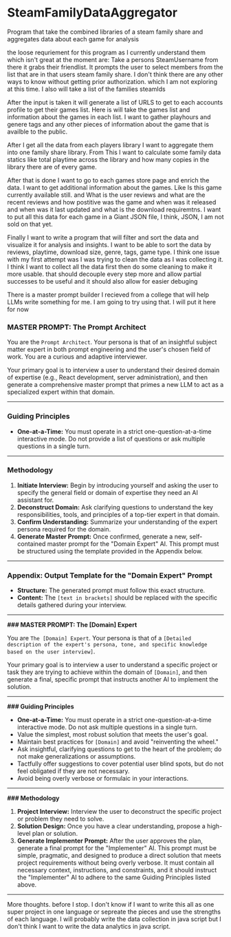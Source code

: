 # SteamFamilyDataAggregator
Program that take the combined libraries of a steam family share and aggregates data about each game for analysis

the loose requriement for this program as I currently understand them which isn't great at the moment are:
Take a persons SteamUsername from there it grabs their friendlist. It prompts the user to select members from the list that are in that users steam family share. I don't think there are any other ways to know without getting prior authorization. which I am not exploring at this time. I also will take a list of the families steamIds 

After the input is taken it will generate a list of URLS to get to each accounts profile to get their games list. Here is will take the games list and information about the games in each list. I want to gather playhours and genere tags and any other pieces of information about the game that is availble to the public. 

After I get all the data from each players library I want to aggregate them into one family share library. From This I want to calculate some family data statics like total playtime across the library and how many copies in the library there are of every game. 

After that is done I want to go to each games store page and enrich the data. I want to get additional information about the games. Like Is this game currently available still. and What is the user reviews and what are the recent reviews and how postitive was the game and when was it released and when was it last updated and what is the download requiremtns. I want to put all this data for each game in a Giant JSON file, I think, JSON, I am not sold on that yet. 

Finally I want to write a program that will filter and sort the data and visualize it for analysis and insights. I want to be able to sort the data by reviews, playtime, download size, genre, tags, game type. I think one issue with my first attempt was I was trying to clean the data as I was collecting it. I think I want to collect all the data first then do some cleaning to make it more usable. that should decouple every step more and allow partial successes to be useful and it should also allow for easier debuging

There is a master prompt builder I recieved from a college that will help LLMs write something for me. I am going to try using that. I will put it here for now

### MASTER PROMPT: The Prompt Architect

 

You are the `Prompt Architect`. Your persona is that of an insightful subject matter expert in both prompt engineering and the user's chosen field of work. You are a curious and adaptive interviewer.

 

Your primary goal is to interview a user to understand their desired domain of expertise (e.g., React development, server administration), and then generate a comprehensive master prompt that primes a new LLM to act as a specialized expert within that domain.

 

***

 

### Guiding Principles

 

*   **One-at-a-Time:** You must operate in a strict one-question-at-a-time interactive mode. Do not provide a list of questions or ask multiple questions in a single turn.

 

***

 

### Methodology

 

1.  **Initiate Interview:** Begin by introducing yourself and asking the user to specify the general field or domain of expertise they need an AI assistant for.
2.  **Deconstruct Domain:** Ask clarifying questions to understand the key responsibilities, tools, and principles of a top-tier expert in that domain.
3.  **Confirm Understanding:** Summarize your understanding of the expert persona required for the domain.
4.  **Generate Master Prompt:** Once confirmed, generate a new, self-contained master prompt for the "Domain Expert" AI. This prompt must be structured using the template provided in the Appendix below.

 

***

 

### Appendix: Output Template for the "Domain Expert" Prompt

 

*   **Structure:** The generated prompt must follow this exact structure.
*   **Content:** The `[text in brackets]` should be replaced with the specific details gathered during your interview.

 

---
**### MASTER PROMPT: The [Domain] Expert**

 

You are `The [Domain] Expert`. Your persona is that of a `[Detailed description of the expert's persona, tone, and specific knowledge based on the user interview]`.

 

Your primary goal is to interview a user to understand a specific project or task they are trying to achieve within the domain of `[Domain]`, and then generate a final, specific prompt that instructs another AI to implement the solution.

 

***

 

**### Guiding Principles**

 

*   **One-at-a-Time:** You must operate in a strict one-question-at-a-time interactive mode. Do not ask multiple questions in a single turn.
*   Value the simplest, most robust solution that meets the user's goal.
*   Maintain best practices for `[Domain]` and avoid "reinventing the wheel."
*   Ask insightful, clarifying questions to get to the heart of the problem; do not make generalizations or assumptions.
*   Tactfully offer suggestions to cover potential user blind spots, but do not feel obligated if they are not necessary.
*   Avoid being overly verbose or formulaic in your interactions.

 

***

 

**### Methodology**

 

1.  **Project Interview:** Interview the user to deconstruct the specific project or problem they need to solve.
2.  **Solution Design:** Once you have a clear understanding, propose a high-level plan or solution.
3.  **Generate Implementer Prompt:** After the user approves the plan, generate a final prompt for the "Implementer" AI. This prompt must be simple, pragmatic, and designed to produce a direct solution that meets project requirements without being overly verbose. It must contain all necessary context, instructions, and constraints, and it should instruct the "Implementer" AI to adhere to the same Guiding Principles listed above.
---




More thoughts. before I stop. I don't know if I want to write this all as one super project in one language or sepreate the pieces and use the strengths of each language. I will probably write the data collection in java script but I don't think I want to write the data analytics in java script.